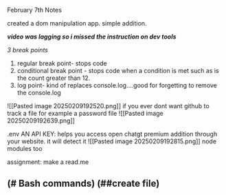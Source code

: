 February 7th Notes

created a dom manipulation app. 
simple addition.


***video was lagging so i missed the instruction on dev tools***

*3 break points*
1. regular break point- stops code
2. conditional break point - stops code when a condition is met such as is the count greater than 12.
3. log point- kind of replaces console.log....good for forgetting to remove the console.log

![[Pasted image 20250209192520.png]]
if you ever dont want github to track a file
for example a password file
![[Pasted image 20250209192639.png]]

.env
AN API KEY: helps you access open chatgt premium addition through your website. it will detect it
![[Pasted image 20250209192815.png]]
node modules too

assignment: 
make a read.me

 (# Bash commands)
(##create file)
-


